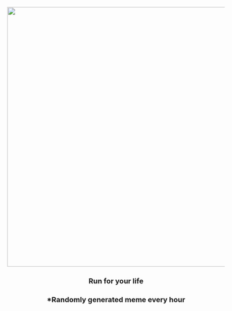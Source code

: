 <p align="center">
        <img src="https://i.redd.it/jkwyijbav2o81.jpg" width="600" height="600">
        </p>
        <h3 align="center">Run for your life</h3>
        <h3 align="center">*Randomly generated meme every hour</h3>
    